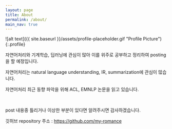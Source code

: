 ```yaml
---
layout: page
title: About
permalink: /about/
main_nav: true
---
```


![alt text]({{ site.baseurl }}/assets/profile-placeholder.gif "Profile Picture"){:.profile}

자연어처리와 기계학습, 딥러닝에 관심이 많아 이를 위주로 공부하고 정리하여 posting을 할 예정입니다.

자연어처리는 natural language understanding, IR, summarization에 관심이 많습니다.

자연어처리 최근 동향 파악을 위해 ACL, EMNLP 논문을 읽고 있습니다.

<br>

post 내용중 틀리거나 이상한 부분이 있다면 알려주시면 감사하겠습니다.

깃허브 repository 주소 :  https://github.com/my-romance
